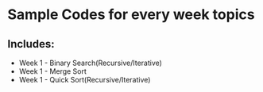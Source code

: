 # Sample Codes for every week topics

## Includes:
* Week 1 - Binary Search(Recursive/Iterative)
* Week 1 - Merge Sort
* Week 1 - Quick Sort(Recursive/Iterative)
